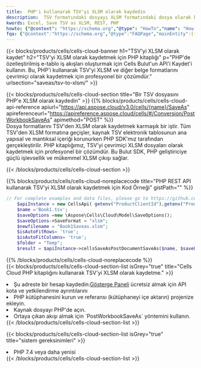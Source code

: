 ```yaml
---
title:  PHP'i kullanarak TSV'yi XLSM olarak kaydedin
description:  TSV formatındaki dosyayı XLSM formatındaki dosya olarak kaydetmek için PHP için Aspose.Cells Cloud SDK'yı kullanma.
kwords: Excel, Save TSV as XLSM, REST, PHP
howto: {"@context": "https://schema.org","@type": "HowTo","name": "How to save TSV as XLSM using the Cells Cloud PHP library.","description": "How to save TSV as XLSM using the Cells Cloud PHP library.","image": {"@type": "ImageObject"},"url": "/php/saveas/tsv-to-xlsm/","step": [{ "@type": "HowToStep","name": "How to save TSV as XLSM using the Cells Cloud PHP library. step 1", "image": {"@type": "ImageObject",},"url": "/php/saveas/tsv-to-xlsm/","text": "Register an account at <a href='https://dashboard.aspose.cloud/'>Dashboard</a> to get free API quota & authorization details",},{ "@type": "HowToStep","name": "How to save TSV as XLSM using the Cells Cloud PHP library. step 1", "image": {"@type": "ImageObject",},"url": "/php/saveas/tsv-to-xlsm/","text": "Install PHP library and add the reference (import the library) to your project.",},{ "@type": "HowToStep","name": "How to save TSV as XLSM using the Cells Cloud PHP library. step 1", "image": {"@type": "ImageObject",},"url": "/php/saveas/tsv-to-xlsm/","text": "Open the source file in PHP.",},{ "@type": "HowToStep","name": "How to save TSV as XLSM using the Cells Cloud PHP library. step 1", "image": {"@type": "ImageObject",},"url": "/php/saveas/tsv-to-xlsm/","text": "Use the `PostWorkbookSaveAs` method to retrieve the resulting stream.",}, ],"supply": {"@type": "HowToSupply","name": "document"},"tool": [{"@type": "HowToTool","name": "phpstorm, Visual Studio Code, Eclipse"},{"@type": "HowToTool","name": "Aspose Cells"}],"totalTime": "PT6M"}
fqa: {"@context":"https://schema.org","@type":"FAQPage","mainEntity":[{"@type":"Question","name":"Why save file as other formats file in C# using REST API?","acceptedAnswer":{"@type":"Answer","text":"Documents are encoded in many ways, and some files may be incompatible with the software you use. To open and read such files, just save them as appropriate file formats.<br/><ol><li>Install .NET SDK and add the reference (import the library) to your project.</li><li>Open the source file in C# using REST API.</li><li>Call the PostWorkbookSaveAsRequest() method, passing an output filename with required extension.</li><li>Get the result of save as a separate file.</li></ol>"}},{"@type":"Question","name":"What file formats can I save as with your C# library?","acceptedAnswer":{"@type":"Answer","text":"We support a variety of file formats for conversion using .NET library, including XLSX, Excel, xls , PDF, CSV, HTML, Markdown, XML, PNG, JPG, TIFF, Json, TXT and many more."}},{"@type":"Question","name":"What is the maximum allowed file size for conversion using this .NET library?","acceptedAnswer":{"@type":"Answer","text":"There are no file size limits for format conversions using .NET library."}}]}
---
```

{{< blocks/products/cells/cells-cloud-banner h1="TSV\'yi XLSM olarak kaydet" h2="TSV\'yi XLSM olarak kaydetmek için PHP kitaplığı" p="PHP\'de özelleştirilmiş e-tablo iş akışları oluşturmak için Cells Bulut\'un API\'i Kaydet\'i kullanın. Bu, PHP\'i kullanarak TSV\'yi XLSM ve diğer belge formatlarını çevrimiçi olarak kaydetmek için profesyonel bir çözümdür." urlsection="saveas/tsv-to-xlsm/" >}}

{{< blocks/products/cells/cells-cloud-section title="Bir TSV dosyasını PHP\'e XLSM olarak kaydedin" >}}
{{% blocks/products/cells/cells-cloud-api-reference apiurl="https://api.aspose.cloud/v3.0/cells/{name}/SaveAs" apireferenceurl="https://apireference.aspose.cloud/cells/#/Conversion/PostWorkbookSaveAs" apimethod="POST" %}}
<br/>
Dosya formatlarını TSV'den XLSM olarak kaydetmek karmaşık bir iştir. Tüm TSV'den XLSM formatına geçişler, kaynak TSV elektronik tablosunun ana yapısal ve mantıksal içeriği korunurken PHP SDK'mız tarafından gerçekleştirilir. PHP kitaplığımız, TSV'yi çevrimiçi XLSM dosyaları olarak kaydetmek için profesyonel bir çözümdür. Bu Bulut SDK, PHP geliştiriciye güçlü işlevsellik ve mükemmel XLSM çıkışı sağlar.

{{< /blocks/products/cells/cells-cloud-section >}}

{{% blocks/products/cells/cells-cloud-noreplacecode title="PHP REST API kullanarak TSV\'yi XLSM olarak kaydetmek için Kod Örneği" gistPath="" %}}
  
```php
// For complete examples and data files, please go to https://github.com/aspose-cells-cloud/aspose-cells-cloud-php/
    $apiInstance = new CellsApi( getenv("ProductClientId"),getenv("ProductClientSecret") );
    $name ='Book1.tsv';
    $saveOptions =new \Aspose\Cells\Cloud\Model\SaveOptions();
    $saveOptions->SaveFormat = "xlsm";
    $newfilename = "Book1Saveas.xlsm";
    $isAutoFitRows= 'true';
    $isAutoFitColumns= 'true';
    $folder = "Temp";
    $result = $apiInstance->cellsSaveAsPostDocumentSaveAs($name, $saveOptions, $newfilename,$isAutoFitRows, $isAutoFitColumns, $folder);
```
  
{{% /blocks/products/cells/cells-cloud-noreplacecode %}}
<br/>
{{< blocks/products/cells/cells-cloud-section-list isGrey="true" title="Cells Cloud PHP kitaplığını kullanarak TSV\'yi XLSM olarak kaydetme." >}}
<li> Şu adreste bir hesap kaydedin:<a href="https://dashboard.aspose.cloud/">Gösterge Paneli</a> ücretsiz almak için API kota ve yetkilendirme ayrıntılarını</li>
<li>PHP kütüphanesini kurun ve referansı (kütüphaneyi içe aktarın) projenize ekleyin.</li>
<li>Kaynak dosyayı PHP'de açın.</li>
<li>Ortaya çıkan akışı almak için `PostWorkbookSaveAs` yöntemini kullanın.</li>
{{< /blocks/products/cells/cells-cloud-section-list >}}

{{< blocks/products/cells/cells-cloud-section-list isGrey="true" title="sistem gereksinimleri" >}}
<li>PHP 7.4 veya daha yenisi</li>
{{< /blocks/products/cells/cells-cloud-section-list >}}
